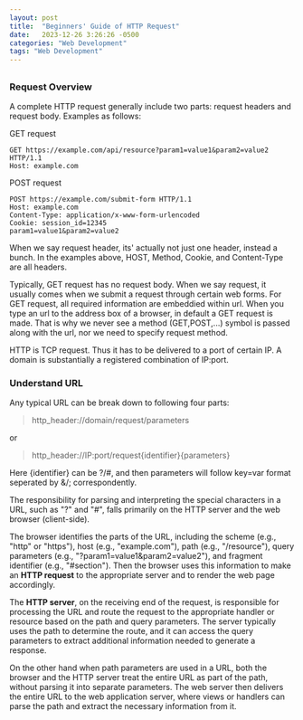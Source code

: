```yaml
---
layout: post
title:  "Beginners' Guide of HTTP Request"
date:   2023-12-26 3:26:26 -0500
categories: "Web Development"
tags: "Web Development"
---
```

## 

### Request Overview

A complete HTTP request generally include two parts: request headers and request body. Examples as follows:

GET request
```http 
GET https://example.com/api/resource?param1=value1&param2=value2 HTTP/1.1
Host: example.com
```
POST request
```http
POST https://example.com/submit-form HTTP/1.1
Host: example.com
Content-Type: application/x-www-form-urlencoded
Cookie: session_id=12345
param1=value1&param2=value2
```
When we say request header, its' actually not just one header, instead a bunch. In the examples above, HOST, Method, Cookie, and Content-Type are all headers.

Typically, GET request has no request body. When we say request, it usually comes when we submit a request through certain web forms. For GET request, all required information are embeddied within url.
When you type an url to the address box of a browser, in default a GET request is made. That is why we never see a method (GET,POST,...) symbol is passed along with the url, nor we need to specify request method.

HTTP is TCP request. Thus it has to be delivered to a port of certain IP. A domain is substantially a registered combination of IP:port.

### Understand URL
Any typical URL can be break down to following four parts:
>http_header://domain/request/parameters

or 

>http_header://IP:port/request{identifier}{parameters}

Here {identifier} can be ?/#, and then parameters will follow key=var format seperated by &/; correspondently. 

The responsibility for parsing and interpreting the special characters in a URL, such as "?" and "#", falls primarily on the HTTP server and the web browser (client-side).

The browser identifies the parts of the URL, including the scheme (e.g., "http" or "https"), host (e.g., "example.com"), path (e.g., "/resource"), query parameters (e.g., "?param1=value1&param2=value2"), and fragment identifier (e.g., "#section"). Then the browser uses this information to make an **HTTP request** to the appropriate server and to render the web page accordingly.

The **HTTP server**, on the receiving end of the request, is responsible for processing the URL and route the request to the appropriate handler or resource based on the path and query parameters.
The server typically uses the path to determine the route, and it can access the query parameters to extract additional information needed to generate a response.

On the other hand when path parameters are used in a URL, both the browser and the HTTP server treat the entire URL as part of the path, without parsing it into separate parameters. The web server then delivers the entire URL to the web application server, where views or handlers can parse the path and extract the necessary information from it.